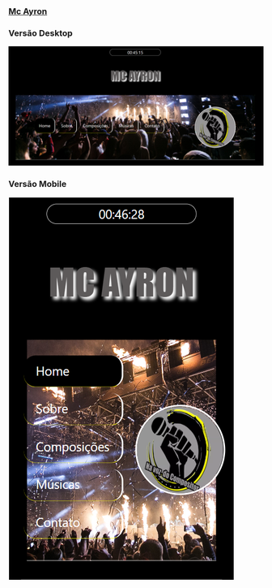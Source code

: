 <div>
<h3><a href="https://mysongsayron.netlify.app/" target="_blank" title="Mc Ayron">Mc Ayron</a></h3>
</div>

<div>
        <h3>Versão Desktop</h3>
        <img width="1280px" src="assets/imagens/print.PNG" alt="Versão Desktop" title="Versão Desktop">
    </div>

<div>
        <h3>Versão Mobile</h3>
        <img src="assets/imagens/print2.PNG" alt="Versão Mobile" title="Versão Mobile">
</div>

